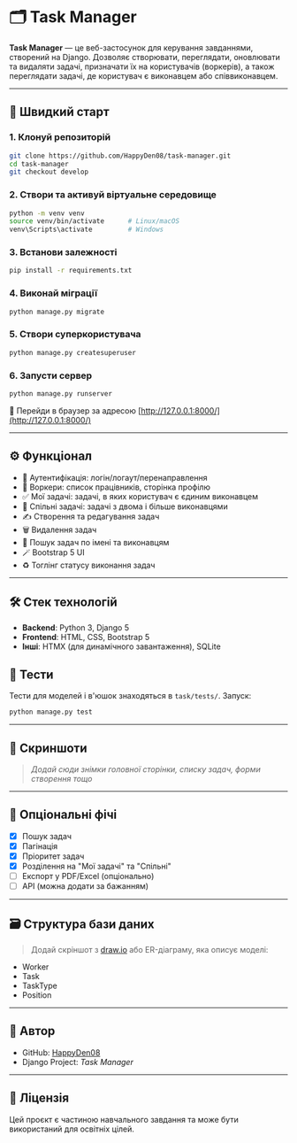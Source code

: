 # 🗂️ Task Manager

**Task Manager** — це веб-застосунок для керування завданнями, створений на Django. 
Дозволяє створювати, переглядати, оновлювати та видаляти задачі, призначати їх на користувачів (воркерів), 
а також переглядати задачі, де користувач є виконавцем або співвиконавцем.

---

## 🚀 Швидкий старт

### 1. Клонуй репозиторій

```bash
git clone https://github.com/HappyDen08/task-manager.git
cd task-manager
git checkout develop
```

### 2. Створи та активуй віртуальне середовище

```bash
python -m venv venv
source venv/bin/activate      # Linux/macOS
venv\Scripts\activate         # Windows
```

### 3. Встанови залежності

```bash
pip install -r requirements.txt
```

### 4. Виконай міграції

```bash
python manage.py migrate
```

### 5. Створи суперкористувача

```bash
python manage.py createsuperuser
```

### 6. Запусти сервер

```bash
python manage.py runserver
```

📍 Перейди в браузер за адресою [http://127.0.0.1:8000/](http://127.0.0.1:8000/)

---

## ⚙️ Функціонал

- 🔐 Аутентифікація: логін/логаут/перенаправлення
- 👷 Воркери: список працівників, сторінка профілю
- ✅ Мої задачі: задачі, в яких користувач є єдиним виконавцем
- 🤝 Спільні задачі: задачі з двома і більше виконавцями
- ✍️ Створення та редагування задач
- 🗑️ Видалення задач
- 🔎 Пошук задач по імені та виконавцям
- 🪄 Bootstrap 5 UI
- ♻️ Тоглінг статусу виконання задач

---

## 🛠️ Стек технологій

- **Backend**: Python 3, Django 5
- **Frontend**: HTML, CSS, Bootstrap 5
- **Інші**: HTMX (для динамічного завантаження), SQLite


## 🧪 Тести

Тести для моделей і в'юшок знаходяться в `task/tests/`. Запуск:

```bash
python manage.py test
```

---

## 📸 Скриншоти

> _Додай сюди знімки головної сторінки, списку задач, форми створення тощо_

---

## 🧩 Опціональні фічі

- [x] Пошук задач
- [x] Пагінація
- [x] Пріоритет задач
- [x] Розділення на "Мої задачі" та "Спільні"
- [ ] Експорт у PDF/Excel (опціонально)
- [ ] API (можна додати за бажанням)

---

## 🗃️ Структура бази даних

> Додай скріншот з [draw.io](https://draw.io) або ER-діаграму, яка описує моделі:
- Worker
- Task
- TaskType
- Position

---

## 🧠 Автор

- GitHub: [HappyDen08](https://github.com/HappyDen08)
- Django Project: _Task Manager_

---

## 📜 Ліцензія

Цей проєкт є частиною навчального завдання та може бути використаний для освітніх цілей.
